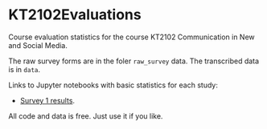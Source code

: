 # KT2102Evaluations
Course evaluation statistics for the course KT2102 Communication in New and Social Media.

The raw survey forms are in the foler ``raw_survey`` data. The transcribed data is in ``data``.

Links to Jupyter notebooks with basic statistics for each study:

* [Survey 1 results](https://github.com/christopherkullenberg/KT2102Evaluations/blob/master/Survey1Theory_results.ipynb).

All code and data is free. Just use it if you like. 

